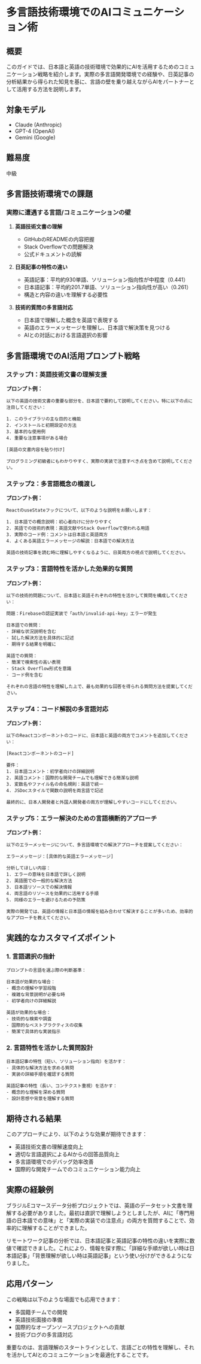 # 多言語技術環境でのAIコミュニケーション術

## 概要

このガイドでは、日本語と英語の技術環境で効果的にAIを活用するためのコミュニケーション戦略を紹介します。実際の多言語開発環境での経験や、日英記事の分析結果から得られた知見を基に、言語の壁を乗り越えながらAIをパートナーとして活用する方法を説明します。

## 対象モデル

- Claude (Anthropic)
- GPT-4 (OpenAI)
- Gemini (Google)

## 難易度

中級

## 多言語技術環境での課題

### 実際に遭遇する言語/コミュニケーションの壁

1. **英語技術文書の理解**
   - GitHubのREADMEの内容把握
   - Stack Overflowでの問題解決
   - 公式ドキュメントの読解

2. **日英記事の特性の違い**
   - 英語記事：平均約930単語、ソリューション指向性が中程度（0.441）
   - 日本語記事：平均約201.7単語、ソリューション指向性が高い（0.261）
   - 構造と内容の違いを理解する必要性

3. **技術的質問の多言語対応**
   - 日本語で理解した概念を英語で表現する
   - 英語のエラーメッセージを理解し、日本語で解決策を見つける
   - AIとの対話における言語選択の影響

## 多言語環境でのAI活用プロンプト戦略

### ステップ1：英語技術文書の理解支援

**プロンプト例：**
```
以下の英語の技術文書の重要な部分を、日本語で要約して説明してください。特に以下の点に注目してください：

1. このライブラリの主な目的と機能
2. インストールと初期設定の方法
3. 基本的な使用例
4. 重要な注意事項がある場合

[英語の文書内容を貼り付け]

プログラミング初級者にもわかりやすく、実際の実装で注意すべき点を含めて説明してください。
```

### ステップ2：多言語概念の橋渡し

**プロンプト例：**
```
ReactのuseStateフックについて、以下のような説明をお願いします：

1. 日本語での概念説明：初心者向けに分かりやすく
2. 英語での技術的表現：英語文献やStack Overflowで使われる用語
3. 実際のコード例：コメントは日本語と英語両方
4. よくある英語エラーメッセージの解説：日本語での解決方法

英語の技術記事を読む時に理解しやすくなるように、日英両方の視点で説明してください。
```

### ステップ3：言語特性を活かした効果的な質問

**プロンプト例：**
```
以下の技術的問題について、日本語と英語それぞれの特性を活かして質問を構成してください：

問題：Firebaseの認証実装で「auth/invalid-api-key」エラーが発生

日本語での質問：
- 詳細な状況説明を含む
- 試した解決方法を具体的に記述
- 期待する結果を明確に

英語での質問：
- 簡潔で検索性の高い表現
- Stack Overflow形式を意識
- コード例を含む

それぞれの言語の特性を理解した上で、最も効果的な回答を得られる質問方法を提案してください。
```

### ステップ4：コード解説の多言語対応

**プロンプト例：**
```
以下のReactコンポーネントのコードに、日本語と英語の両方でコメントを追加してください：

[Reactコンポーネントのコード]

要件：
1. 日本語コメント：初学者向けの詳細説明
2. 英語コメント：国際的な開発チームでも理解できる簡潔な説明
3. 変数名やファイル名の命名規則：英語で統一
4. JSDocスタイルで関数の説明を両言語で記述

最終的に、日本人開発者と外国人開発者の両方が理解しやすいコードにしてください。
```

### ステップ5：エラー解決のための言語横断的アプローチ

**プロンプト例：**
```
以下のエラーメッセージについて、多言語環境での解決アプローチを提案してください：

エラーメッセージ：[具体的な英語エラーメッセージ]

分析してほしい内容：
1. エラーの意味を日本語で詳しく説明
2. 英語圏での一般的な解決方法
3. 日本語リソースでの解決情報
4. 両言語のリソースを効果的に活用する手順
5. 同様のエラーを避けるための予防策

実際の開発では、英語の情報と日本語の情報を組み合わせて解決することが多いため、効率的なアプローチを教えてください。
```

## 実践的なカスタマイズポイント

### 1. **言語選択の指針**

```
プロンプトの言語を選ぶ際の判断基準：

日本語が効果的な場合：
- 概念の理解や学習段階
- 複雑な背景説明が必要な時
- 初学者向けの詳細解説

英語が効果的な場合：
- 技術的な検索や調査
- 国際的なベストプラクティスの収集
- 簡潔で具体的な実装指示
```

### 2. **言語特性を活かした質問設計**

```
日本語記事の特性（短い、ソリューション指向）を活かす：
- 具体的な解決方法を求める質問
- 実装の詳細手順を確認する質問

英語記事の特性（長い、コンテクスト重視）を活かす：
- 概念的な理解を深める質問
- 設計思想や背景を理解する質問
```

## 期待される結果

このアプローチにより、以下のような効果が期待できます：

- 英語技術文書の理解速度向上
- 適切な言語選択によるAIからの回答品質向上
- 多言語環境でのデバッグ効率改善
- 国際的な開発チームでのコミュニケーション能力向上

## 実際の経験例

ブラジルEコマースデータ分析プロジェクトでは、英語のデータセット文書を理解する必要がありました。最初は直訳で理解しようとしましたが、AIに「専門用語の日本語での意味」と「実際の実装での注意点」の両方を質問することで、効率的に理解することができました。

リモートワーク記事の分析では、日本語記事と英語記事の特性の違いを実際に数値で確認できました。これにより、情報を探す際に「詳細な手順が欲しい時は日本語記事」「背景理解が欲しい時は英語記事」という使い分けができるようになりました。


## 応用パターン

この戦略は以下のような場面でも応用できます：

- 多国籍チームでの開発
- 英語技術面接の準備
- 国際的なオープンソースプロジェクトへの貢献
- 技術ブログの多言語対応

重要なのは、言語理解のスタートラインとして、言語ごとの特性を理解し、それを活かしてAIとのコミュニケーションを最適化することです。
